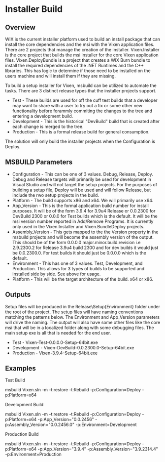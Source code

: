 
# Installer Build

## Overview

WIX is the current installer platform used to build an install package that can install the core dependencies and the msi with the Vixen application files. There are 2 projects that manage the creation of the installer. Vixen.Installer is the core project that builds the msi installer for the core Vixen application files. Vixen.DeployBundle is a project that creates a WIX Burn bundle to install the required dependencies of the .NET Runtimes and the C++ libraries. This has logic to determine if those need to be installed on the users machine and will install them if they are missing.

To build a setup installer for Vixen, msbuild can be utilized to automate the tasks. There are 3 distinct release types that the installer projects support.

* Test - These builds are used for off the cuff test builds that a developer may want to share with a user to try out a fix or some other new functionality before forammly commiting the changes to the tree and entering a development build.
* Development - This is the historical "DevBuild" build that is created after each change is merged to the tree.
* Production - This is a formal release build for general consumption.

The solution will only build the installer projects when the Configuration is Deploy.

## MSBUILD Parameters

* Configuration - This can be one of 3 values. Debug, Release, Deploy. Debug and Release targets will primarily be used for development in Visual Studio and will not target the setup projects. For the purposes of building a setup file, Deploy will be used and will follow Release, but include the rwo setup projects in the build.
* Platform - The build supports x86 and x64. We will primarily use x64.
* App_Version - This is the formal application build number for install purposes. It will be of the form 3.9.4 for 3.9u4 Release or 0.0.2300 for DevBuild 2300 or 0.0.0 for Test builds which is the default. It will be the msi version number reported in Add/Remove Programs. It is currently only used in the Vixen.Installer and Vixen.BundleDeploy projects.
* Assembly_Version - This gets mapped to the the Version property in the msbuild projects and will become the assembly version of the output. This should be of the form 0.0.0.0 major.minor.build.revision i.e 2.9.2300.2 for Release 3.9u4 build 2300 and for dev builds it would just be 0.0.2300.0. For test builds it should just be 0.0.0.0 which is the default.
* Environment - This has one of 3 values. Test, Development, and Production. This allows for 3 types of builds to be supported and installed side by side. See above for usage.
* Platform - This will be the target architecture of the build. x64 or x86.

## Outputs

Setup files will be produced in the Release\Setup\{Environment} folder under the root of the project. The setup files will have naming conventions matching the patterns below. The Environment and App_Version parameters will drive the naming. The output will also have some other files like the core msi that will be in a localized folder along with some debugging files. The main setup exe is all that is needed for the end user.

* Test - Vixen-Test-0.0.0.0-Setup-64bit.exe
* Development - Vixen-DevBuild-0.0.2300.0-Setup-64bit.exe
* Production - Vixen-3.9.4-Setup-64bit.exe

## Examples

Test Build

msbuild Vixen.sln -m -t:restore -t:Rebuild -p:Configuration=Deploy -p:Platform=x64

Development Build

msbuild Vixen.sln -m -t:restore -t:Rebuild -p:Configuration=Deploy -p:Platform=x64 -p:App_Version="0.0.2456" -p:Assembly_Version="0.0.2456.0" -p:Environment=Development

Production Build

msbuild Vixen.sln -m -t:restore -t:Rebuild -p:Configuration=Deploy -p:Platform=x64 -p:App_Version="3.9.4" -p:Assembly_Version="3.9.2314.4" -p:Environment=Production
